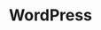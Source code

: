 ---
layout: category_index
title: WordPress
category: wordpress
permalink: /wordpress/
svg:
intro: Adding sketching to the design process is a great way to amplify software and hardware tools. Sketching provides a unique space that can help you think differently, generate a variety of ideas quickly, explore alternatives with less risk, and encourage constructive discussions with colleagues and clients.
bgimgheader: true
text-twtr: blbabblgrg
---